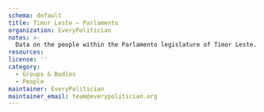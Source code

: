 ```yaml
---
schema: default
title: Timor Leste — Parlamento
organization: EveryPolitician
notes: >-
  Data on the people within the Parlamento legislature of Timor Leste.
resources:
license: ''
category:
  - Groups & Bodies
  - People
maintainer: EveryPolitician
maintainer_email: team@everypolitician.org
---
```

